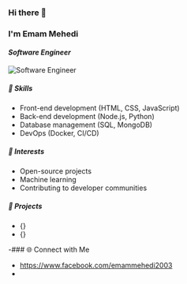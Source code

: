 ### Hi there 👋
### I'm **Emam Mehedi**
#### *Software Engineer*
![*Software Engineer*](https://arturssmirnovs.github.io/github-profile-readme-generator/images/banner.png)

##### 💼 Skills
- Front-end development (HTML, CSS, JavaScript)
- Back-end development (Node.js, Python)
- Database management (SQL, MongoDB)
- DevOps (Docker, CI/CD)

##### 🌟 Interests
- Open-source projects
- Machine learning
- Contributing to developer communities

##### 🚀 Projects
- {}
- {}


-### 🌐 Connect with Me
- https://www.facebook.com/emammehedi2003
- 
